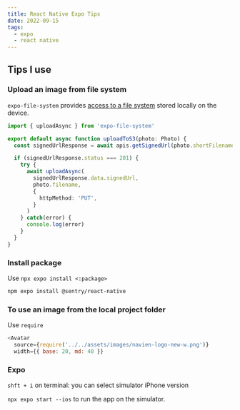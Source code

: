 ```yaml
---
title: React Native Expo Tips
date: 2022-09-15
tags:
  - expo
  - react native
---
```


## Tips I use

### Upload an image from file system

`expo-file-system` provides [access to a file system](https://docs.expo.dev/versions/latest/sdk/filesystem/#filesystemuploadasyncurl-fileuri-options) stored locally on the device.

```typescript
import { uploadAsync } from 'expo-file-system'

export default async function uploadToS3(photo: Photo) {
  const signedUrlResponse = await apis.getSignedUrl(photo.shortFilename)

  if (signedUrlResponse.status === 201) {
    try {
      await uploadAsync(
        signedUrlResponse.data.signedUrl,
        photo.filename,
        {
          httpMethod: 'PUT',
        }
      )
    } catch(error) {
      console.log(error)
    }
  }
}
```

### Install package

Use `npx expo install <:package>`

```bash
npm expo install @sentry/react-native
```

### To use an image from the local project folder

Use `require`

```javascript
<Avatar
  source={require('../../assets/images/navien-logo-new-w.png')}
  width={{ base: 20, md: 40 }}
```

### Expo

`shft + i` on terminal: you can select simulator iPhone version

`npx expo start --ios` to run the app on the simulator. 

